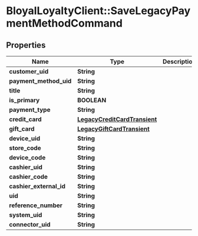# BloyalLoyaltyClient::SaveLegacyPaymentMethodCommand

## Properties
Name | Type | Description | Notes
------------ | ------------- | ------------- | -------------
**customer_uid** | **String** |  | [optional] 
**payment_method_uid** | **String** |  | [optional] 
**title** | **String** |  | [optional] 
**is_primary** | **BOOLEAN** |  | [optional] 
**payment_type** | **String** |  | [optional] 
**credit_card** | [**LegacyCreditCardTransient**](LegacyCreditCardTransient.md) |  | [optional] 
**gift_card** | [**LegacyGiftCardTransient**](LegacyGiftCardTransient.md) |  | [optional] 
**device_uid** | **String** |  | [optional] 
**store_code** | **String** |  | [optional] 
**device_code** | **String** |  | [optional] 
**cashier_uid** | **String** |  | [optional] 
**cashier_code** | **String** |  | [optional] 
**cashier_external_id** | **String** |  | [optional] 
**uid** | **String** |  | [optional] 
**reference_number** | **String** |  | [optional] 
**system_uid** | **String** |  | [optional] 
**connector_uid** | **String** |  | [optional] 

